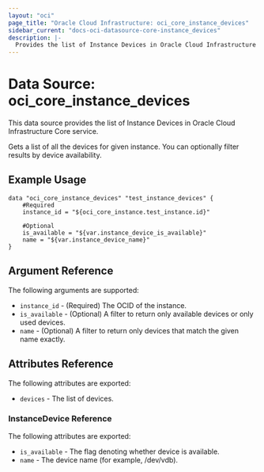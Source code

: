 ```yaml
---
layout: "oci"
page_title: "Oracle Cloud Infrastructure: oci_core_instance_devices"
sidebar_current: "docs-oci-datasource-core-instance_devices"
description: |-
  Provides the list of Instance Devices in Oracle Cloud Infrastructure Core service
---
```


# Data Source: oci_core_instance_devices
This data source provides the list of Instance Devices in Oracle Cloud Infrastructure Core service.

Gets a list of all the devices for given instance. You can optionally filter results by device availability.

## Example Usage

```hcl
data "oci_core_instance_devices" "test_instance_devices" {
	#Required
	instance_id = "${oci_core_instance.test_instance.id}"

	#Optional
	is_available = "${var.instance_device_is_available}"
	name = "${var.instance_device_name}"
}
```

## Argument Reference

The following arguments are supported:

* `instance_id` - (Required) The OCID of the instance.
* `is_available` - (Optional) A filter to return only available devices or only used devices. 
* `name` - (Optional) A filter to return only devices that match the given name exactly. 


## Attributes Reference

The following attributes are exported:

* `devices` - The list of devices.

### InstanceDevice Reference

The following attributes are exported:

* `is_available` - The flag denoting whether device is available.
* `name` - The device name (for example, /dev/vdb).

